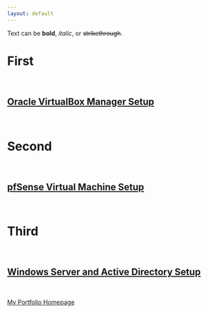```yaml
---
layout: default
---
```


Text can be **bold**, _italic_, or ~~strikethrough~~.

# First

<br>

## [Oracle VirtualBox Manager Setup](OVBMSetup.md)

<br>

# Second

<br>

## [pfSense Virtual Machine Setup](pfSenseSetup.md)

<br>

# Third

<br>

## [Windows Server and Active Directory Setup](WinSev&ADSetup.md)

<br>

[My Portfolio Homepage](https://brismit25.github.io/)
